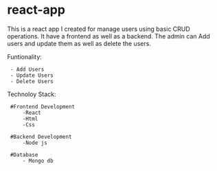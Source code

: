 # react-app

This is a react app I created for manage users using basic CRUD operations. It have a frontend as well as a backend. The admin can Add users and update them as well as delete the users. 

Funtionality:

     - Add Users
     - Update Users
     - Delete Users

 Technoloy Stack:

     #Frontend Development
         -React
         -Html
         -Css

     #Backend Development
         -Node js

     #Database
         - Mongo db
 
